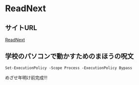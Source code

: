 # ReadNext 
## サイトURL
[ReadNext](https://ootomonaiso-readnext.github.io/ReadNext)

## 学校のパソコンで動かすためのまほうの呪文
```
Set-ExecutionPolicy -Scope Process -ExecutionPolicy Bypass
```
めざせ年明け前完成!!!